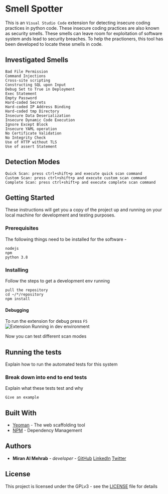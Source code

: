 # Smell Spotter
This is an `Visual Studio Code` extension for detecting insecure coding practices in python code. These insecure coding practices are also known as security smells. These smells can leave room for exploitation of software system ands lead to security breaches. To help the practioners, this tool has been developed to locate these smells in code.

## Investigated Smells
```
Bad File Permission
Command Injections
Cross-site scripting
Constructing SQL upon Input
Debug Set to True in Deployment
Exec Statement
Empty Password
Hard-coded Secrets
Hard-coded IP Address Binding
Hard-coded tmp Directory
Insecure Data Deserialization
Insecure Dynamic Code Execution
Ignore Except Block
Insecure YAML operation
No Certificate Validation
No Integrity Check
Use of HTTP without TLS
Use of assert Statement
```
## Detection Modes 
```
Quick Scan: press ctrl+shift+p and execute quick scan command
Custom Scan: press ctrl+shift+p and execute custom scan command
Complete Scan: press ctrl+shift+p and execute complete scan command
```

## Getting Started

These instructions will get you a copy of the project up and running on your local machine for development and testing purposes.

### Prerequisites

The following things need to be installed for the software -

```
nodejs
npm
python 3.8
```

### Installing

Follow the steps to get a development env running

```
pull the repository
cd ~/*/repository
npm install
```
#### Debugging
To run the extension for debug press `F5`
![Extension Running in `dev` environment](https://github.com/MiranAlMehrab/Python-Security-Smell-Detection/blob/master/assets/debug-extension.png?raw=true)

Now you can test different scan modes

## Running the tests

Explain how to run the automated tests for this system

### Break down into end to end tests

Explain what these tests test and why

```
Give an example
```

## Built With

* [Yeoman](https://yeoman.io/) - The web scaffolding tool
* [NPM](https://www.npmjs.com/) - Dependency Management

## Authors

* **Miran Al Mehrab** - *developer* - [GitHub](https://github.com/MiranAlMehrab) [LinkedIn](https://www.linkedin.com/in/miranalmehrab/) [Twitter](https://twitter.com/miranmehrab)


## License

This project is licensed under the GPLv3 - see the [LICENSE](LICENSE) file for details
